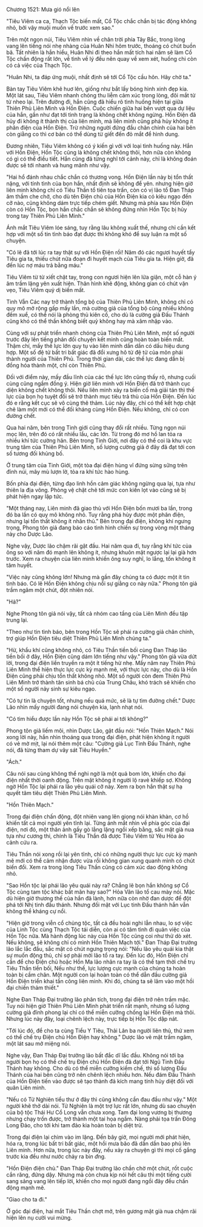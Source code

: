 




Chương 1521: Mưa gió nổi lên


"Tiêu Viêm ca ca, Thạch Tộc biến mất, Cổ Tộc chắc chắn bị tác động không nhỏ, bởi vậy muội muốn về trước xem sao."

Trên một ngọn núi, Tiêu Viêm nhìn về chân trời phía Tây Bắc, trong lòng vang lên tiếng nói nhẹ nhàng của Huân Nhi hôm trước, thoáng có chút buồn bã. Tất nhiên là hắn hiểu, Huân Nhi đi theo hắn mất tích hai năm sẽ làm Cổ Tộc chấn động rất lớn, về tình về lý đều nên quay về xem xét, huống chi còn có cả việc của Thạch Tộc.

"Huân Nhi, ta đáp ứng muội, nhất định sẽ tới Cổ Tộc cầu hôn. Hãy chờ ta."

Bàn tay Tiêu Viêm khẽ huơ lên, giống như bắt lấy bóng hình xinh đẹp kia. Một lát sau, Tiêu Viêm nhanh chóng thu liễm cảm xúc trong lòng, đôi mắt từ từ nheo lại. Trên đường đi, hắn cũng đã hiểu rõ tình huống hiện tại giữa Thiên Phủ Liên Minh và Hồn Điện. Cuộc chiến giữa hai bên vượt qua dự liệu của hắn, gần như đạt tới tình trạng là không chết không ngừng. Hồn Điện đã hủy đi không ít thành thị của liên minh, mà liên minh cũng phá hủy không ít phân điện của Hồn Điện. Trừ những người đứng đầu chân chính của hai bên còn giằng co thì cơ bản có thể dùng từ giết đến đỏ mắt để hình dung.

Đương nhiên, Tiêu Viêm không có ý kiến gì với với loại tình huống này. Hắn với Hồn Điện, Hồn Tộc cũng là không chết không thôi, hơn nữa còn không có gì có thể điều tiết. Hắn cũng đã từng nghĩ tới cảnh này, chỉ là không đoán được sẽ tới nhanh và hung mãnh như vậy.

"Hai hổ đánh nhau chắc chắn có thương vong. Hồn Điện lần này bị tổn thất nặng, với tính tình của bọn hắn, nhất định sẽ không để yên. nhưng hiện giờ liên minh không chỉ có Tiêu Thần tổ tiên tọa trấn, còn có vị lão tổ Đan Tháp âm thầm che chở, cho dù tên Điện chủ của Hồn Điện kia có kiêu ngạo đến cỡ nào, cũng không dám trực tiếp chém giết. Nhưng mà phía sau Hồn Điện còn có Hồn Tộc, bọn hắn chắc chắn sẽ không đứng nhìn Hồn Tộc bị hủy trong tay Thiên Phủ Liên Minh."

Ánh mắt Tiêu Viêm lóe sáng, tuy rằng lâu không xuất thế, nhưng chỉ cần kết hợp với một số tin tình báo đạt được thì không khó để suy luận ra một số chuyện.

"Có lẽ đã tới lúc ra tay thật sự với Hồn Điện rồi! Năm đó các ngươi huyết tẩy Tiêu gia ta, thiếu chút nữa đoạn đi huyết mạch của Tiêu gia ta. Hiện giờ, đã đến lúc nợ máu trả bằng máu."

Tiêu Viêm từ từ xiết chặt tay, trong con ngươi hiện lên lửa giận, một cỗ hàn ý âm trầm lặng yên xuất hiện. Thân hình khẽ động, không gian có chút vặn vẹo, Tiêu Viêm quỷ dị biến mất.

Tinh Vẫn Các nay trở thành tổng bộ của Thiên Phủ Liên Minh, không chỉ có quy mô mở rộng gấp mấy lần, mà cường giả của tổng bộ cũng nhiều không đếm xuể, có thể nói là phòng thủ kiên cố, cho dù là cường giả Đấu Thánh cũng khó có thể thần không biết quỷ không hay mà xâm nhập vào.

Cùng với sự phát triển nhanh chóng của Thiên Phủ Liên Minh, một số người trước đây lên tiếng phản đối chuyện kết minh cũng hoàn toàn biến mất. Thậm chí, mấy thế lực lớn quy tụ vào liên minh dần dần có dấu hiệu dung hợp. Một số đệ tử bất tri bất giác đã đổi xưng hô từ đệ tử của môn phái thành người của Thiên Phủ. Trong thời gian dài, các thế lực đang dần bị đồng hóa thành một, chỉ còn Thiên Phủ.

Đối với điểm này, mấy đầu lĩnh của các thế lực lớn cũng thấy rõ, nhưng cuối cùng cũng ngầm đồng ý. Hiện giờ liên minh với Hồn Điện đã trở thành cục diện không chết không thôi. Nếu liên minh xảy ra biến cố mà giải tán thì thế lực của bọn họ tuyệt đối sẽ trở thành mục tiêu trả thù của Hồn Điện. Đến lúc đó e rằng kết cục sẽ vô cùng thê thảm. Lúc này đây, chỉ có thể kết hợp chặt chẽ làm một mới có thể đối kháng cùng Hồn Điện. Nếu không, chỉ có con đường chết.

Qua hai năm, bên trong Tinh giới cũng thay đổi rất nhiều. Từng ngọn núi mọc lên, trên đó có rất nhiều lầu, các lớn. Từ trong đó mơ hồ lan tỏa ra nhiều khí tức cường hãn. Bên trong Tinh Giới, nơi đây có thể coi là khu vực trung tâm của Thiên Phủ Liên Minh, số lượng cường giả ở đây đã đạt tới con số tương đối khủng bố.

Ở trung tâm của Tinh Giới, một tòa đại điện hùng vĩ đứng sừng sững trên đỉnh núi, mây mù lượn lờ, tỏa ra khí tức hào hùng.

Bốn phía đại điện, từng đạo linh hồn cảm giác không ngừng qua lại, tựa như thiên la địa võng. Phòng vệ chặt chẽ tới mức con kiến lọt vào cũng sẽ bị phát hiện ngay lập tức.

"Một tháng nay, Liên minh đã giao thủ với Hồn Điện bốn mươi ba lần, trong đó ba lần có quy mô không nhỏ. Tuy rằng phá hủy được một phân điện, nhưng lại tổn thất không ít nhân thủ." Bên trong đại điện, không khí ngưng trọng, Phong tôn giả đang báo cáo tình hình chiến sự trong vòng một tháng này cho Dược Lão.

Nghe vậy, Dược lão chậm rãi gật đầu. Hai năm qua đi, tuy rằng khí tức của ông so với năm đó mạnh lên không ít, nhưng khuôn mặt ngược lại lại già hơn trước. Xem ra chuyện của liên minh khiến ông suy nghĩ, lo lắng, tốn không ít tâm huyết.

"Việc này cũng không lớn! Nhưng mà gần đây chúng ta có được một ít tin tình báo. Có lẽ Hồn Điện không chịu nổi sự giằng co này nữa." Phong tôn giả trầm ngâm một chút, đột nhiên nói.

"Hả?"

Nghe Phong tôn giả nói vậy, tất cả nhóm cao tầng của Liên Minh đều tập trung lại.

"Theo như tin tình báo, bên trong Hồn Tộc sẽ phái ra cường giả chân chính, trợ giúp Hồn Điện tiêu diệt Thiên Phủ Liên Minh chúng ta."

"Hừ, khẩu khí cũng không nhỏ, có Tiêu Thần tiền bối cùng Đan Tháp lão tiền bối ở đây, Hồn Điện cũng dám lớn tiếng như vậy." Phong tôn giả vừa dứt lời, trong đại điện liền truyền ra một ít tiếng hừ nhẹ. Mấy năm nay Thiên Phủ Liên Minh thể hiện thực lực cực kỳ mạnh mẽ, với thực lực này, cho dù là Hồn Điện cũng phải chịu tổn thất không nhỏ. Một số người còn đem Thiên Phủ Liên Minh trở thành tân sinh bá chủ của Trung Châu, khó trách sẽ khiến cho một số người nảy sinh sự kiêu ngạo.

"Có tự tin là chuyện tốt, nhưng nếu quá mức, sẽ là tự tìm đường chết." Dược Lão nhìn mấy người đang nói chuyện kia, lạnh nhạt nói.

"Có tìm hiểu được lần này Hồn Tộc sẽ phái ai tới không?"

Phong tôn giả liếm môi, nhìn Dược Lão, gật đầu nói: "Hồn Thiên Mạch." Nói xong lời này, hắn nhìn thoáng qua trong đại điện, phát hiện không ít người có vẻ mờ mịt, lại nói thêm một câu: "Cường giả Lục Tinh Đấu Thánh, nghe nói, đã từng tham dự vây sát Tiêu Huyền."

"Ách."

Câu nói sau cùng không thể nghi ngờ là một quả bom lớn, khiến cho đại điện nhất thời oanh động. Trên mặt không ít người lộ ravẻ khiếp sợ. Không ngờ Hồn Tộc lại phái ra lão yêu quái cỡ này. Xem ra bọn hắn thật sự hạ quyết tâm tiêu diệt Thiên Phủ Liên Minh.

"Hồn Thiên Mạch."

Trong đại điện chấn động, đột nhiên vang lên giọng nói khàn khàn, cơ hồ khiến tất cả mọi người yên tĩnh lại. Từng ánh mắt nhìn về phía góc của đại điện, nơi đó, một thân ảnh gầy gò lẳng lặng ngồi xếp bằng, sắc mặt già nua tựa như cương thi, chính là Tiêu Thần đã được Tiêu Viêm từ Yêu Hỏa ảo cảnh cứu ra.

Tiêu Thần nói xong rồi lại yên tĩnh, chỉ có những người thực lực cực kỳ mạnh mẽ mới có thể cảm nhận được vừa rồi không gian xung quanh mình có chút biến đổi. Xem ra trong lòng Tiêu Thần cũng có cảm xúc dao động không nhỏ.

"Sao Hồn tộc lại phái lão yêu quái này ra? Chẳng lẽ bọn hắn không sợ Cổ Tộc cùng tam tộc khác bất mãn hay sao?" Hỏa Vân lão tổ cau mày nói. Mặc dù hiện giờ thương thế của hắn đã lành, hơn nữa còn nhờ đan dược để đột phá tới Nhị tinh đấu thánh. Nhưng đối mặt với Lục tinh Đấu thánh hắn vẫn không thể kháng cự nổi.

"Hiện giờ trong viễn cổ chủng tộc, tất cả đều hoài nghi lẫn nhau, lo sợ việc của Linh Tộc cùng Thạch Tộc tái diễn, còn ai có tâm tình đi quản việc của Hồn Tộc nữa. Mà hành động lúc này của Hồn Tộc cũng coi như thử dò xét. Nếu không, sẽ không chỉ có mình Hồn Thiên Mạch tới." Đan Tháp Đại trưởng lão lắc lắc đầu, sắc mặt có chút ngưng trọng nói: "Nếu lão yêu quái kia thật sự muốn động thủ, chỉ sợ phải mời lão tổ ra tay. Đến lúc đó, Hồn Điện chỉ cần để cho Điện chủ hoặc Hồn Ma lão nhân ra tay là có thể tạm thời chế trụ Tiêu Thần tiền bối, Nếu như thế, lực lượng cực mạnh của chúng ta hoàn toàn bị cầm chân. Một người con lại hoàn toàn có thể dẫn đầu cường giả Hồn Điện triển khai tấn công liên minh. Khi đó, chúng ta sẽ lâm vào một hồi đại chiến thảm thiết."

Nghe Đan Tháp Đại trưởng lão phân tích, trong đại điện trở nên trầm mặc. Tuy nói hiện giờ Thiên Phủ Liên Minh phát triển rất mạnh, nhưng số lượng cường giả đỉnh phong lại chỉ có thể miễn cưỡng chống lại Hồn Điện mà thôi. Nhưng lúc này đây, loại chênh lệch này, trực tiếp bị Hồn Tộc dập nát.

"Tới lúc đó, để cho ta cùng Tiểu Y Tiêu, Thải Lân ba người liên thủ, thử xem có thể chế trụ Điện chủ Hồn Điện hay không." Dược lão vẻ mặt trầm ngâm, một lát sau mở miệng nói.

Nghe vậy, Đan Tháp Đại trưởng lão bất đắc dĩ lắc đầu. Không nói tới ba người bọn họ có thể chế trụ Điện chủ Hồn Điện đã đạt tới Ngũ Tinh Đấu Thánh hay không. Cho dù có thể miễn cưỡng kiềm chế, thì số lượng Đấu Thánh của hai bên cũng trở nên chênh lệch nhiều hơn. Nếu đám Đấu Thánh của Hồn Điện tiến vào được sẽ tạo thành đả kích mang tính hủy diệt đối với quân Liên minh.

"Nếu có Tử Nghiên tiểu thư ở đây thì cũng không cần đau đầu như vậy." Một người khẽ thở dài nói. Tử Nghiên là một trợ lực rất lớn, nhưng dù sao chuyện của bộ tộc Thái Hư Cổ Long vẫn chưa xong. Tam đại long vương bị thương nhưng chạy trốn được, trở thành một tai họa ngầm. Nàng phải tọa trấn Đông Long Đảo, cho tới khi tam đảo kia hoàn toàn bị diệt trừ.

Trong đại điện lại chìm vào im lặng. Đến bây giờ, mọi người mới phát hiện, hóa ra, trong lúc bất tri bất giác, một hồi mưa bão đã dần dần bao phủ lên Liên minh. Hơn nữa, trong lúc này đây, nếu xảy ra chuyện gì thì mọi cố gắng trước kia đều như nước chảy ra bi*n đ*ng.

"Hồn Điện điện chủ." Đan Tháp Đại trưởng lão chần chờ một chút, rốt cuộc cắn răng, đứng dậy. Nhưng mà còn chưa kịp nói hết câu thì một tiếng cười sang sảng vang lên tiếp lời, khiến cho mọi người đang ngồi đây đều chấn động mạnh mẽ.

"Giao cho ta đi."

Ở góc đại điện, hai mắt Tiêu Thần chợt mở, trên gương mặt già nua chậm rãi hiện lên nụ cười vui mừng.




